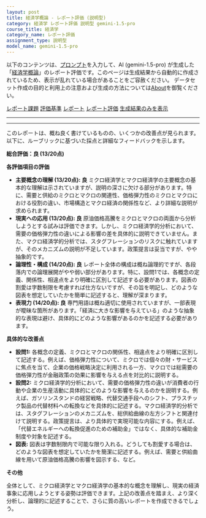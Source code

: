```yaml
---
layout: post
title: 経済学概論 - レポート評価 (説明型)
category: 経済学 レポート評価 説明型 gemini-1.5-pro
course_title: 経済学
category_name: レポート評価
assignment_type: 説明型
model_name: gemini-1.5-pro
---
```


以下のコンテンツは、[プロンプト](https://github.com/takedatoshiyuki/synthetic_assignments/tree/main/generated/経済学/gemini-1.5-pro/prompt_レポート評価-説明型.md)を入力して、AI (gemini-1.5-pro) が生成した「[経済学概論](/contents/経済学/)」のレポート評価です。このページは生成結果から自動的に作成されているため、表示が乱れている場合があることをご容赦ください。
データセット作成の目的と利用上の注意および生成の方法については[About](/About)を御覧ください。

[レポート課題](../レポート課題-説明型)
[評価基準](../評価基準-説明型)
[レポート](../レポート-説明型)
[レポート評価](../レポート評価-説明型)
[生成結果のみを表示](https://github.com/takedatoshiyuki/synthetic_assignments/tree/main/generated/経済学/gemini-1.5-pro/レポート評価-説明型.md)
  

***
***
  
このレポートは、概ね良く書けているものの、いくつかの改善点が見られます。以下に、ルーブリックに基づいた採点と詳細なフィードバックを示します。

**総合評価：良 (13/20点)**

**各評価項目の評価**

* **主要概念の理解 (13/20点): 良** ミクロ経済学とマクロ経済学の主要概念の基本的な理解は示されていますが、説明の深さに欠ける部分があります。特に、需要と供給のミクロとマクロの関連性、価格弾力性のミクロとマクロにおける役割の違い、市場構造とマクロ経済の関係性など、より詳細な説明が求められます。
* **現実への応用 (13/20点): 良** 原油価格高騰をミクロとマクロの両面から分析しようとする試みは評価できます。しかし、ミクロ経済学的分析において、需要の価格弾力性の違いによる影響の差を具体的に説明できていません。また、マクロ経済学的分析では、スタグフレーションのリスクに触れていますが、そのメカニズムの説明が不足しています。政策提言は妥当ですが、やや抽象的です。
* **論理性・構成 (14/20点): 良** レポート全体の構成は概ね論理的ですが、各段落内での論理展開がやや弱い部分があります。特に、設問1では、各概念の定義、関係性、相違点をより明確に区別して記述する必要があります。図表の割愛は字数制限を考慮すれば仕方ないですが、その旨を明記し、どのような図表を想定していたかを簡単に記述すると、理解が深まります。
* **表現力 (14/20点): 良** 専門用語は概ね適切に使用されていますが、一部表現が曖昧な箇所があります。「経済に大きな影響を与えている」のような抽象的な表現は避け、具体的にどのような影響があるのかを記述する必要があります。


**具体的な改善点**

* **設問1:** 各概念の定義、ミクロとマクロの関係性、相違点をより明確に区別して記述する。例えば、価格弾力性について、ミクロでは個々の財・サービスに焦点を当て、企業の価格戦略決定に利用される一方、マクロでは総需要の価格弾力性が金融政策の効果に影響を与える点を対比的に説明する。
* **設問2:** ミクロ経済学的分析において、需要の価格弾力性の違いが消費者の行動や企業の生産活動に具体的にどのような影響を与えるのかを説明する。例えば、ガソリンスタンドの経営戦略、代替交通手段へのシフト、プラスチック製品の代替材料への転換などを具体的に記述する。マクロ経済学的分析では、スタグフレーションのメカニズムを、総供給曲線の左方シフトと関連付けて説明する。政策提言は、より具体的で実現可能な内容にする。例えば、「代替エネルギーへの転換促進のための補助金」ではなく、具体的な補助金制度や対象を記述する。
* **図表:** 図表は字数制限内で可能な限り入れる。どうしても割愛する場合は、どのような図表を想定していたかを簡潔に記述する。例えば、需要と供給曲線を用いて原油価格高騰の影響を図示する、など。


**その他**

全体として、ミクロ経済学とマクロ経済学の基本的な概念を理解し、現実の経済事象に応用しようとする姿勢は評価できます。上記の改善点を踏まえ、より深く分析し、論理的に記述することで、さらに質の高いレポートを作成できるでしょう。
